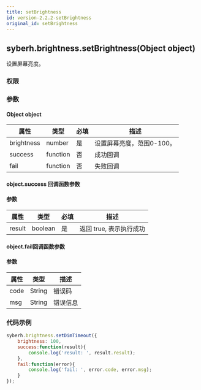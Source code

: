 ```yaml
---
title: setBrightness
id: version-2.2.2-setBrightness
original_id: setBrightness
---
```


## syberh.brightness.setBrightness(Object object)

设置屏幕亮度。

### 权限


### 参数

#### Object object

| 属性    | 类型     | 必填 | 描述                                                         |
| ------- | -------- | -------- | ------------------------------------------------------------ |
| brightness | number   | 是       | 设置屏幕亮度，范围0-100。                                    |
| success | function | 否       | 成功回调                                       |
| fail    | function | 否       | 失败回调                                       |


#### object.success 回调函数参数
#### 参数
| 属性   | 类型    | 必填 | 描述                    |
| ------ | ------- | ---- | ----------------------- |
| result | boolean | 是   | 返回 true, 表示执行成功 |

#### object.fail回调函数参数
#### 参数
| 属性 | 类型   | 描述     |
| ---- | ------ | -------- |
| code | String | 错误码   |
| msg  | String | 错误信息 |


### 代码示例
```js
syberh.brightness.setDimTimeout({
    brightness: 100,
	success:function(result){
        console.log('result: ', result.result);
    },
    fail:function(error){
        console.log('fail: ', error.code, error.msg);
    }
});
```